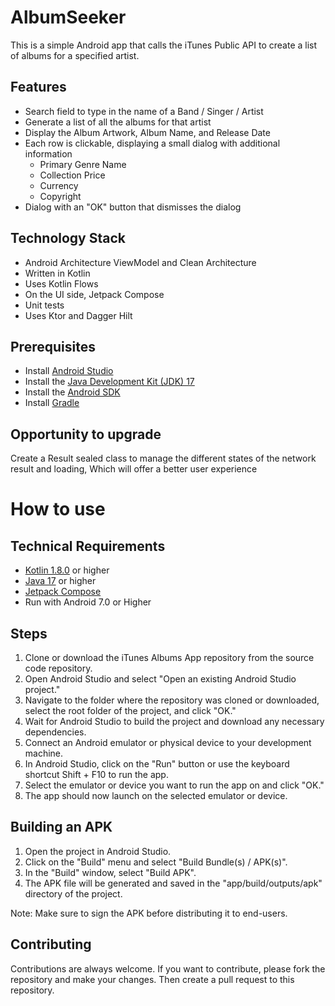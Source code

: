 # AlbumSeeker

This is a simple Android app that calls the iTunes Public API to create a list of albums for a specified artist.

## Features

- Search field to type in the name of a Band / Singer / Artist
- Generate a list of all the albums for that artist
- Display the Album Artwork, Album Name, and Release Date
- Each row is clickable, displaying a small dialog with additional information
    - Primary Genre Name
    - Collection Price
    - Currency
    - Copyright
- Dialog with an "OK" button that dismisses the dialog

## Technology Stack

- Android Architecture ViewModel and Clean Architecture
- Written in Kotlin
- Uses Kotlin Flows
- On the UI side, Jetpack Compose
- Unit tests
- Uses Ktor and Dagger Hilt

## Prerequisites
- Install [Android Studio](https://developer.android.com/studio)
- Install the [Java Development Kit (JDK) 17](https://www.oracle.com/java/technologies/javase-downloads.html)
- Install the [Android SDK](https://developer.android.com/studio/releases/sdk-tools)
- Install [Gradle](https://gradle.org/install/)
## Opportunity to upgrade 
Create a Result sealed class to manage the different states of the network result and loading, Which will offer a better user experience
# How to use

## Technical Requirements
- [Kotlin 1.8.0](https://kotlinlang.org/docs/reference/whatsnew18.html) or higher
- [Java 17](https://www.oracle.com/java/technologies/javase-downloads.html) or higher
- [Jetpack Compose](https://developer.android.com/jetpack/compose)
- Run with Android 7.0 or Higher

## Steps
1. Clone or download the iTunes Albums App repository from the source code repository.
2. Open Android Studio and select "Open an existing Android Studio project."
3. Navigate to the folder where the repository was cloned or downloaded, select the root folder of the project, and click "OK."
4. Wait for Android Studio to build the project and download any necessary dependencies.
5. Connect an Android emulator or physical device to your development machine.
6. In Android Studio, click on the "Run" button or use the keyboard shortcut Shift + F10 to run the app.
7. Select the emulator or device you want to run the app on and click "OK."
8. The app should now launch on the selected emulator or device.

## Building an APK
1. Open the project in Android Studio.
2. Click on the "Build" menu and select "Build Bundle(s) / APK(s)".
3. In the "Build" window, select "Build APK".
4. The APK file will be generated and saved in the "app/build/outputs/apk" directory of the project.

Note: Make sure to sign the APK before distributing it to end-users.


## Contributing

Contributions are always welcome. If you want to contribute, please fork the repository and make your changes. Then create a pull request to this repository.
